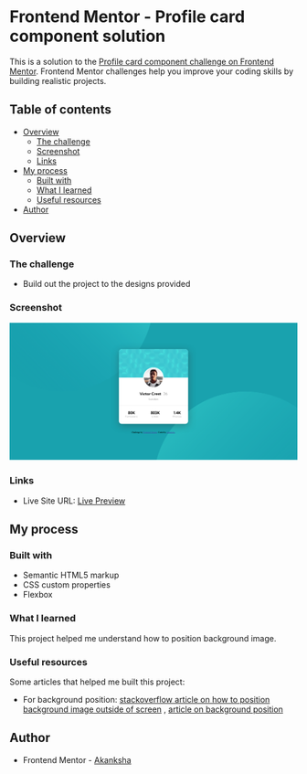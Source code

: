 # Frontend Mentor - Profile card component solution

This is a solution to the [Profile card component challenge on Frontend Mentor](https://www.frontendmentor.io/challenges/profile-card-component-cfArpWshJ). Frontend Mentor challenges help you improve your coding skills by building realistic projects. 

## Table of contents

- [Overview](#overview)
  - [The challenge](#the-challenge)
  - [Screenshot](#screenshot)
  - [Links](#links)
- [My process](#my-process)
  - [Built with](#built-with)
  - [What I learned](#what-i-learned)
  - [Useful resources](#useful-resources)
- [Author](#author)

## Overview

### The challenge

- Build out the project to the designs provided

### Screenshot

![](./screenshot.png)

### Links

- Live Site URL: [Live Preview]()

## My process

### Built with

- Semantic HTML5 markup
- CSS custom properties
- Flexbox

### What I learned

This project helped me understand how to position background image.

### Useful resources

Some articles that helped me built this project: 

- For background position:  [stackoverflow article on how to position background image outside of screen](https://stackoverflow.com/questions/57974373/push-background-position-off-screen-to-the-left) , [article on background position](https://css-tricks.com/almanac/properties/b/background-position/)

## Author

- Frontend Mentor - [Akanksha](https://www.frontendmentor.io/profile/akanksha493)
